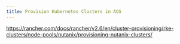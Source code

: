```yaml
---
title: Provision Kubernetes Clusters in AOS
---
```


https://rancher.com/docs/rancher/v2.6/en/cluster-provisioning/rke-clusters/node-pools/nutanix/provisioning-nutanix-clusters/